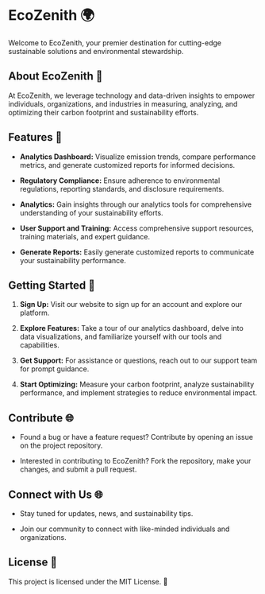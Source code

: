 # EcoZenith 🌍

Welcome to EcoZenith, your premier destination for cutting-edge sustainable solutions and environmental stewardship.

## About EcoZenith 🌿

At EcoZenith, we leverage technology and data-driven insights to empower individuals, organizations, and industries in measuring, analyzing, and optimizing their carbon footprint and sustainability efforts.

## Features 🚀

- **Analytics Dashboard:** Visualize emission trends, compare performance metrics, and generate customized reports for informed decisions.
  
- **Regulatory Compliance:** Ensure adherence to environmental regulations, reporting standards, and disclosure requirements.
  
- **Analytics:** Gain insights through our analytics tools for comprehensive understanding of your sustainability efforts.
  
- **User Support and Training:** Access comprehensive support resources, training materials, and expert guidance.
  
- **Generate Reports:** Easily generate customized reports to communicate your sustainability performance.

## Getting Started 🚀

1. **Sign Up:** Visit our website to sign up for an account and explore our platform.
   
2. **Explore Features:** Take a tour of our analytics dashboard, delve into data visualizations, and familiarize yourself with our tools and capabilities.
   
3. **Get Support:** For assistance or questions, reach out to our support team for prompt guidance.
   
4. **Start Optimizing:** Measure your carbon footprint, analyze sustainability performance, and implement strategies to reduce environmental impact.

## Contribute 🌐

- Found a bug or have a feature request? Contribute by opening an issue on the project repository.
  
- Interested in contributing to EcoZenith? Fork the repository, make your changes, and submit a pull request.

## Connect with Us 🌐

- Stay tuned for updates, news, and sustainability tips.
  
- Join our community to connect with like-minded individuals and organizations.

## License 📜

This project is licensed under the MIT License. 🌱
